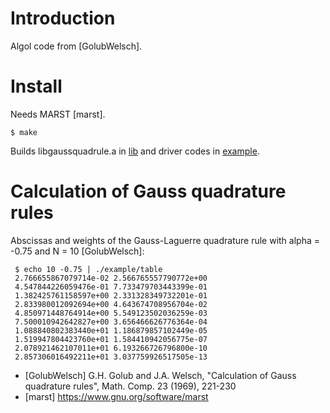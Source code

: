 # Introduction

Algol code from [GolubWelsch].

# Install

Needs MARST [marst].

    $ make

Builds libgaussquadrule.a in [lib](lib/) and driver codes in
[example](example/).

# Calculation of Gauss quadrature rules

Abscissas and weights of the Gauss-Laguerre quadrature rule with alpha
= -0.75 and N = 10 [GolubWelsch]:

     $ echo 10 -0.75 | ./example/table
     2.766655867079714e-02 2.566765557790772e+00
     4.547844226059476e-01 7.733479703443399e-01
     1.382425761158597e+00 2.331328349732201e-01
     2.833980012092694e+00 4.643674708956704e-02
     4.850971448764914e+00 5.549123502036259e-03
     7.500010942642827e+00 3.656466626776364e-04
     1.088840802383440e+01 1.186879857102449e-05
     1.519947804423760e+01 1.584410942056775e-07
     2.078921462107011e+01 6.193266726796800e-10
     2.857306016492211e+01 3.037759926517505e-13

- [GolubWelsch] G.H. Golub and J.A. Welsch, "Calculation of Gauss quadrature rules", Math. Comp. 23 (1969), 221-230
- [marst] https://www.gnu.org/software/marst
